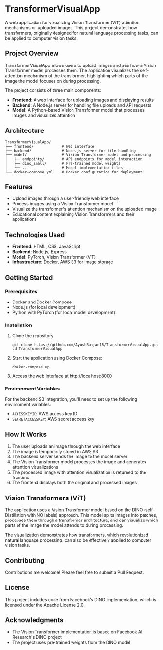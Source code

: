 # TransformerVisualApp

A web application for visualizing Vision Transformer (ViT) attention mechanisms on uploaded images. This project demonstrates how transformers, originally designed for natural language processing tasks, can be applied to computer vision tasks.

## Project Overview

TransformerVisualApp allows users to upload images and see how a Vision Transformer model processes them. The application visualizes the self-attention mechanism of the transformer, highlighting which parts of the image the model focuses on during processing.

The project consists of three main components:
- **Frontend**: A web interface for uploading images and displaying results
- **Backend**: A Node.js server for handling file uploads and API requests
- **Model**: A Python-based Vision Transformer model that processes images and visualizes attention

## Architecture

```
TransformerVisualApp/
├── frontend/             # Web interface
├── backend/              # Node.js server for file handling
├── model/                # Vision Transformer model and processing
│   ├── endpoints/        # API endpoints for model interaction
│   ├── dino_small/       # Pre-trained model weights
│   └── ...               # Model implementation files
└── docker-compose.yml    # Docker configuration for deployment
```

## Features

- Upload images through a user-friendly web interface
- Process images using a Vision Transformer model
- Visualize the transformer's attention mechanism on the uploaded image
- Educational content explaining Vision Transformers and their applications

## Technologies Used

- **Frontend**: HTML, CSS, JavaScript
- **Backend**: Node.js, Express
- **Model**: PyTorch, Vision Transformer (ViT)
- **Infrastructure**: Docker, AWS S3 for image storage

## Getting Started

### Prerequisites

- Docker and Docker Compose
- Node.js (for local development)
- Python with PyTorch (for local model development)

### Installation

1. Clone the repository:
   ```
   git clone https://github.com/AyushRanjan15/TransformerVisualApp.git
   cd TransformerVisualApp
   ```

2. Start the application using Docker Compose:
   ```
   docker-compose up
   ```

3. Access the web interface at http://localhost:8000

### Environment Variables

For the backend S3 integration, you'll need to set up the following environment variables:
- `ACCESSKEYID`: AWS access key ID
- `SECRETACCESSKEY`: AWS secret access key

## How It Works

1. The user uploads an image through the web interface
2. The image is temporarily stored in AWS S3
3. The backend server sends the image to the model server
4. The Vision Transformer model processes the image and generates attention visualizations
5. The processed image with attention visualization is returned to the frontend
6. The frontend displays both the original and processed images

## Vision Transformers (ViT)

The application uses a Vision Transformer model based on the DINO (self-DIstillation with NO labels) approach. This model splits images into patches, processes them through a transformer architecture, and can visualize which parts of the image the model attends to during processing.

The visualization demonstrates how transformers, which revolutionized natural language processing, can also be effectively applied to computer vision tasks.

## Contributing

Contributions are welcome! Please feel free to submit a Pull Request.

## License

This project includes code from Facebook's DINO implementation, which is licensed under the Apache License 2.0.

## Acknowledgments

- The Vision Transformer implementation is based on Facebook AI Research's DINO project
- The project uses pre-trained weights from the DINO model

